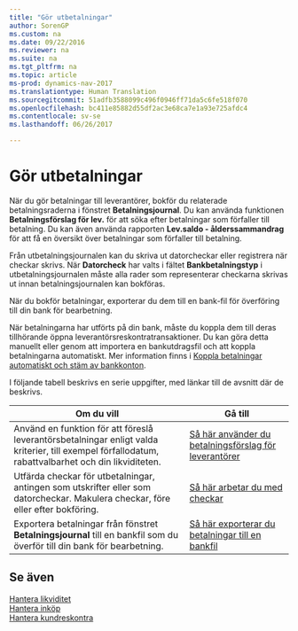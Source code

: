 ```yaml
---
title: "Gör utbetalningar"
author: SorenGP
ms.custom: na
ms.date: 09/22/2016
ms.reviewer: na
ms.suite: na
ms.tgt_pltfrm: na
ms.topic: article
ms-prod: dynamics-nav-2017
ms.translationtype: Human Translation
ms.sourcegitcommit: 51adfb3588099c496f0946ff71da5c6fe518f070
ms.openlocfilehash: bc411e85882d55df2ac3e68ca7e1a93e725afdc4
ms.contentlocale: sv-se
ms.lasthandoff: 06/26/2017

---
```


# <a name="make-payments"></a>Gör utbetalningar
När du gör betalningar till leverantörer, bokför du relaterade betalningsraderna i fönstret **Betalningsjournal**. Du kan använda funktionen **Betalningsförslag för lev.** för att söka efter betalningar som förfaller till betalning. Du kan även använda rapporten **Lev.saldo - ålderssammandrag** för att få en översikt över betalningar som förfaller till betalning.

Från utbetalningsjournalen kan du skriva ut datorcheckar eller registrera när checkar skrivs. När **Datorcheck** har valts i fältet **Bankbetalningstyp** i utbetalningsjournalen måste alla rader som representerar checkarna skrivas ut innan betalningsjournalen kan bokföras.

När du bokför betalningar, exporterar du dem till en bank-fil för överföring till din bank för bearbetning.

När betalningarna har utförts på din bank, måste du koppla dem till deras tillhörande öppna leverantörsreskontratransaktioner. Du kan göra detta manuellt eller genom att importera en bankutdragsfil och att koppla betalningarna automatiskt. Mer information finns i [Koppla betalningar automatiskt och stäm av bankkonton](receivables-apply-payments-auto-reconcile-bank-accounts.md).

I följande tabell beskrivs en serie uppgifter, med länkar till de avsnitt där de beskrivs.

|Om du vill |Gå till |
|---|----|
|Använd en funktion för att föreslå leverantörsbetalningar enligt valda kriterier, till exempel förfallodatum, rabattvalbarhet och din likviditeten.|[Så här använder du betalningsförslag för leverantörer](payables-how-suggest-vendor-payments.md)|
|Utfärda checkar för utbetalningar, antingen som utskrifter eller som datorcheckar. Makulera checkar, före eller efter bokföring.|[Så här arbetar du med checkar](payables-how-work-checks.md)|
|Exportera betalningar från fönstret **Betalningsjournal** till en bankfil som du överför till din bank för bearbetning.|[Så här exporterar du betalningar till en bankfil](payables-how-export-payments-bank-file.md)|

## <a name="see-also"></a>Se även
[Hantera likviditet](payables-manage-payables.md)  
[Hantera inköp](purchasing-manage-purchasing.md)  
[Hantera kundreskontra](receivables-manage-receivables.md)

